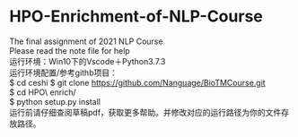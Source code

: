 # HPO-Enrichment-of-NLP-Course<br>
The final assignment of 2021 NLP Course<br>
Please read the note file for help<br>
运行环境：Win10下的Vscode＋Python3.7.3<br>
运行环境配置/参考githb项目：<br>
$ cd ceshi
$ git clone https://github.com/Nanguage/BioTMCourse.git<br>
$ cd HPO\ enrich/<br>
$ python setup.py install<br>
运行前请仔细查阅草稿pdf，获取更多帮助。并修改对应的运行路径为你的文件存放路径。
